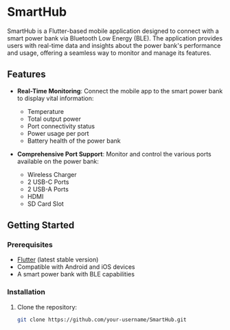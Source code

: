 # SmartHub

SmartHub is a Flutter-based mobile application designed to connect with a smart power bank via Bluetooth Low Energy (BLE). The application provides users with real-time data and insights about the power bank's performance and usage, offering a seamless way to monitor and manage its features.

## Features

- **Real-Time Monitoring**: Connect the mobile app to the smart power bank to display vital information:
  - Temperature
  - Total output power
  - Port connectivity status
  - Power usage per port
  - Battery health of the power bank

- **Comprehensive Port Support**: Monitor and control the various ports available on the power bank:
  - Wireless Charger
  - 2 USB-C Ports
  - 2 USB-A Ports
  - HDMI
  - SD Card Slot

## Getting Started

### Prerequisites

- [Flutter](https://flutter.dev/) (latest stable version)
- Compatible with Android and iOS devices
- A smart power bank with BLE capabilities

### Installation

1. Clone the repository:
   ```bash
   git clone https://github.com/your-username/SmartHub.git
